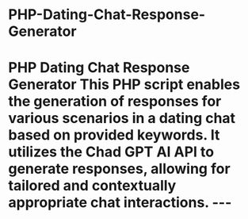 # PHP-Dating-Chat-Response-Generator
# PHP Dating Chat Response Generator  This PHP script enables the generation of responses for various scenarios in a dating chat based on provided keywords. It utilizes the Chad GPT AI API to generate responses, allowing for tailored and contextually appropriate chat interactions.  ---
